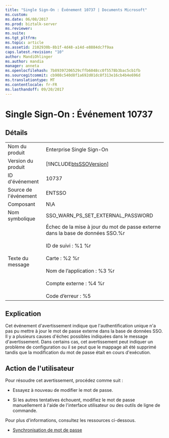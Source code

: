 ```yaml
---
title: "Single Sign-On : Événement 10737 | Documents Microsoft"
ms.custom: 
ms.date: 06/08/2017
ms.prod: biztalk-server
ms.reviewer: 
ms.suite: 
ms.tgt_pltfrm: 
ms.topic: article
ms.assetid: 2102930b-8b1f-4d48-a14d-e8884dc7f9aa
caps.latest.revision: "10"
author: MandiOhlinger
ms.author: mandia
manager: anneta
ms.openlocfilehash: 7b89397206529cffb6048cc0f5578b3bac5cb1fb
ms.sourcegitcommit: cb908c540d8f1a692d01dc8f313e16cb4b4e696d
ms.translationtype: MT
ms.contentlocale: fr-FR
ms.lasthandoff: 09/20/2017
---
```

# <a name="single-sign-on-event-10737"></a>Single Sign-On : Événement 10737
## <a name="details"></a>Détails  
  
|||  
|-|-|  
|Nom du produit|Enterprise Single Sign-On|  
|Version du produit|[!INCLUDE[btsSSOVersion](../includes/btsssoversion-md.md)]|  
|ID d'événement|10737|  
|Source de l'événement|ENTSSO|  
|Composant|N\A|  
|Nom symbolique|SSO_WARN_PS_SET_EXTERNAL_PASSWORD|  
|Texte du message|Échec de la mise à jour du mot de passe externe dans la base de données SSO.%r<br /><br /> ID de suivi : %1 %r<br /><br /> Carte : %2 %r<br /><br /> Nom de l’application : %3 %r<br /><br /> Compte externe : %4 %r<br /><br /> Code d’erreur : %5|  
  
## <a name="explanation"></a>Explication  
 Cet événement d'avertissement indique que l'authentification unique n'a pas pu mettre à jour le mot de passe externe dans la base de données SSO. Il y a plusieurs causes d'échec possibles indiquées dans le message d'avertissement. Dans certains cas, cet avertissement peut indiquer un problème de configuration ou il se peut que le mappage ait été supprimé tandis que la modification du mot de passe était en cours d'exécution.  
  
## <a name="user-action"></a>Action de l'utilisateur  
 Pour résoudre cet avertissement, procédez comme suit :  
  
-   Essayez à nouveau de modifier le mot de passe.  
  
-   Si les autres tentatives échouent, modifiez le mot de passe manuellement à l'aide de l'interface utilisateur ou des outils de ligne de commande.  
  
 Pour plus d'informations, consultez les ressources ci-dessous.  
  
-   [Synchronisation de mot de passe](../core/password-synchronization2.md)